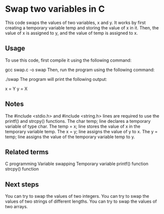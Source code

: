# Swap two variables in C

This code swaps the values of two variables, x and y. It works by first creating a temporary variable temp and storing the value of x in it. Then, the value of x is assigned to y, and the value of temp is assigned to x.

## Usage

To use this code, first compile it using the following command:

gcc swap.c -o swap
Then, run the program using the following command:

./swap
The program will print the following output:

x = Y
y = X

## Notes

The #include <stdio.h> and #include <string.h> lines are required to use the printf() and strcpy() functions.
The char temp; line declares a temporary variable of type char.
The temp = x; line stores the value of x in the temporary variable temp.
The x = y; line assigns the value of y to x.
The y = temp; line assigns the value of the temporary variable temp to y.

## Related terms

C programming
Variable swapping
Temporary variable
printf() function
strcpy() function

## Next steps

You can try to swap the values of two integers.
You can try to swap the values of two strings of different lengths.
You can try to swap the values of two arrays.
